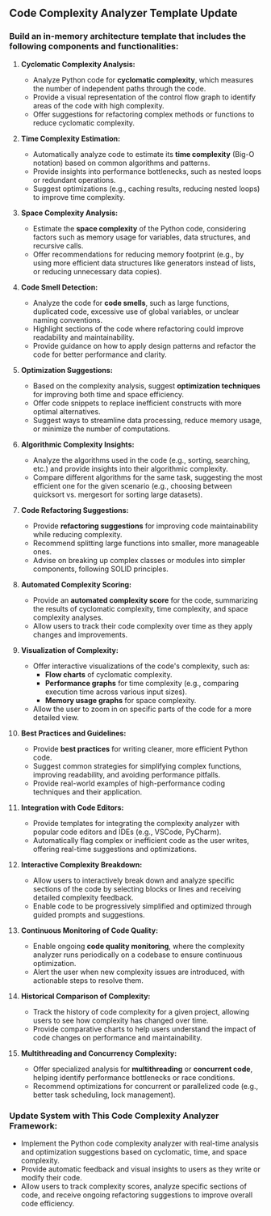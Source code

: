## Code Complexity Analyzer Template Update

### Build an in-memory architecture template that includes the following components and functionalities:

1. **Cyclomatic Complexity Analysis:**
   - Analyze Python code for **cyclomatic complexity**, which measures the number of independent paths through the code.
   - Provide a visual representation of the control flow graph to identify areas of the code with high complexity.
   - Offer suggestions for refactoring complex methods or functions to reduce cyclomatic complexity.

2. **Time Complexity Estimation:**
   - Automatically analyze code to estimate its **time complexity** (Big-O notation) based on common algorithms and patterns.
   - Provide insights into performance bottlenecks, such as nested loops or redundant operations.
   - Suggest optimizations (e.g., caching results, reducing nested loops) to improve time complexity.

3. **Space Complexity Analysis:**
   - Estimate the **space complexity** of the Python code, considering factors such as memory usage for variables, data structures, and recursive calls.
   - Offer recommendations for reducing memory footprint (e.g., by using more efficient data structures like generators instead of lists, or reducing unnecessary data copies).

4. **Code Smell Detection:**
   - Analyze the code for **code smells**, such as large functions, duplicated code, excessive use of global variables, or unclear naming conventions.
   - Highlight sections of the code where refactoring could improve readability and maintainability.
   - Provide guidance on how to apply design patterns and refactor the code for better performance and clarity.

5. **Optimization Suggestions:**
   - Based on the complexity analysis, suggest **optimization techniques** for improving both time and space efficiency.
   - Offer code snippets to replace inefficient constructs with more optimal alternatives.
   - Suggest ways to streamline data processing, reduce memory usage, or minimize the number of computations.

6. **Algorithmic Complexity Insights:**
   - Analyze the algorithms used in the code (e.g., sorting, searching, etc.) and provide insights into their algorithmic complexity.
   - Compare different algorithms for the same task, suggesting the most efficient one for the given scenario (e.g., choosing between quicksort vs. mergesort for sorting large datasets).

7. **Code Refactoring Suggestions:**
   - Provide **refactoring suggestions** for improving code maintainability while reducing complexity.
   - Recommend splitting large functions into smaller, more manageable ones.
   - Advise on breaking up complex classes or modules into simpler components, following SOLID principles.

8. **Automated Complexity Scoring:**
   - Provide an **automated complexity score** for the code, summarizing the results of cyclomatic complexity, time complexity, and space complexity analyses.
   - Allow users to track their code complexity over time as they apply changes and improvements.

9. **Visualization of Complexity:**
   - Offer interactive visualizations of the code's complexity, such as:
     - **Flow charts** of cyclomatic complexity.
     - **Performance graphs** for time complexity (e.g., comparing execution time across various input sizes).
     - **Memory usage graphs** for space complexity.
   - Allow the user to zoom in on specific parts of the code for a more detailed view.

10. **Best Practices and Guidelines:**
    - Provide **best practices** for writing cleaner, more efficient Python code.
    - Suggest common strategies for simplifying complex functions, improving readability, and avoiding performance pitfalls.
    - Provide real-world examples of high-performance coding techniques and their application.

11. **Integration with Code Editors:**
    - Provide templates for integrating the complexity analyzer with popular code editors and IDEs (e.g., VSCode, PyCharm).
    - Automatically flag complex or inefficient code as the user writes, offering real-time suggestions and optimizations.

12. **Interactive Complexity Breakdown:**
    - Allow users to interactively break down and analyze specific sections of the code by selecting blocks or lines and receiving detailed complexity feedback.
    - Enable code to be progressively simplified and optimized through guided prompts and suggestions.

13. **Continuous Monitoring of Code Quality:**
    - Enable ongoing **code quality monitoring**, where the complexity analyzer runs periodically on a codebase to ensure continuous optimization.
    - Alert the user when new complexity issues are introduced, with actionable steps to resolve them.

14. **Historical Comparison of Complexity:**
    - Track the history of code complexity for a given project, allowing users to see how complexity has changed over time.
    - Provide comparative charts to help users understand the impact of code changes on performance and maintainability.

15. **Multithreading and Concurrency Complexity:**
    - Offer specialized analysis for **multithreading** or **concurrent code**, helping identify performance bottlenecks or race conditions.
    - Recommend optimizations for concurrent or parallelized code (e.g., better task scheduling, lock management).

### Update System with This Code Complexity Analyzer Framework:

- Implement the Python code complexity analyzer with real-time analysis and optimization suggestions based on cyclomatic, time, and space complexity.
- Provide automatic feedback and visual insights to users as they write or modify their code.
- Allow users to track complexity scores, analyze specific sections of code, and receive ongoing refactoring suggestions to improve overall code efficiency.
